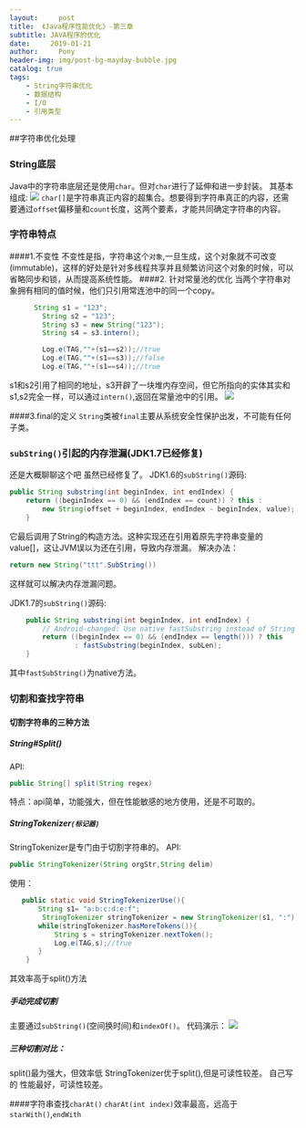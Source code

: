 ```yaml
---
layout:     post
title:  《Java程序性能优化》-第三章
subtitle: JAVA程序的优化
date:     2019-01-21
author:     Pony
header-img: img/post-bg-mayday-bubble.jpg
catalog: true
tags:
    - String字符串优化
    - 数据结构
    - I/O
    - 引用类型
---
```


##字符串优化处理
### String底层
Java中的字符串底层还是使用`char`。但对`char`进行了延伸和进一步封装。
其基本组成:
![](https://ws1.sinaimg.cn/large/006tNc79ly1fzgat7q78rj30g405qmxv.jpg)
`char[]`是字符串真正内容的超集合。想要得到字符串真正的内容，还需要通过`offset`偏移量和`count`长度，这两个要素，才能共同确定字符串的内容。

### 字符串特点 
####1.不变性
不变性是指，字符串这个`对象`,一旦生成，这个对象就不可改变(immutable)，这样的好处是针对多线程共享并且频繁访问这个对象的时候，可以省略同步和锁，从而提高系统性能。
####2. 针对常量池的优化
当两个字符串对象拥有相同的值时候，他们只引用常连池中的同一个copy。
```java
      String s1 = "123";
        String s2 = "123";
        String s3 = new String("123");
        String s4 = s3.intern();

        Log.e(TAG,""+(s1==s2));//true
        Log.e(TAG,""+(s1==s3));//false
        Log.e(TAG,""+(s1==s4));//true
```
s1和s2引用了相同的地址，s3开辟了一块堆内存空间，但它所指向的实体其实和s1,s2完全一样，可以通过`intern()`,返回在常量池中的引用。
![](https://ws3.sinaimg.cn/large/006tNc79ly1fzgbqfe4pkj30au041my2.jpg)


####3.final的定义
`String`类被`final`主要从系统安全性保护出发，不可能有任何子类。
### `subString()`引起的内存泄漏(JDK1.7已经修复)
还是大概聊聊这个吧 虽然已经修复了。
JDK1.6的`subString()`源码:
```java
public String substring(int beginIndex, int endIndex) {
	return ((beginIndex == 0) && (endIndex == count)) ? this :
	    new String(offset + beginIndex, endIndex - beginIndex, value);
    }
```
它最后调用了String的构造方法。这种实现还在引用着原先字符串变量的value[]，这让JVM误以为还在引用，导致内存泄漏。
解决办法：
```java
return new String("ttt".SubString())
```
这样就可以解决内存泄漏问题。

JDK1.7的`subString()`源码:
```JAVA
    public String substring(int beginIndex, int endIndex) {
        // Android-changed: Use native fastSubstring instead of String constructor.
        return ((beginIndex == 0) && (endIndex == length())) ? this
                : fastSubstring(beginIndex, subLen);
    }
```
其中`fastSubString()`为native方法。
### 切割和查找字符串
#### 切割字符串的三种方法
##### String#Split()
API:
```java
public String[] split(String regex)
```
特点：api简单，功能强大，但在性能敏感的地方使用，还是不可取的。

##### StringTokenizer`(标记器)`
StringTokenizer是专门由于切割字符串的。
API:
```JAVA
public StringTokenizer(String orgStr,String delim)
```
使用：
```java
   public static void StringTokenizerUse(){
       String s1= "a:b:c:d:e:f";
        StringTokenizer stringTokenizer = new StringTokenizer(s1, ":");
       while(stringTokenizer.hasMoreTokens()){
           String s = stringTokenizer.nextToken();
           Log.e(TAG,s);//true
       }
    }
```
其效率高于split()方法

##### 手动完成切割
主要通过`subString()`(空间换时间)和`indexOf()`。
代码演示：
![](https://ws4.sinaimg.cn/large/006tNc79ly1fzgoqh3fb8j30f403atb6.jpg)
##### 三种切割对比：
split()最为强大，但效率低
StringTokenizer优于split(),但是可读性较差。
自己写的 性能最好，可读性较差。

####字符串查找`charAt()`
`charAt(int index)`效率最高，远高于`starWith()`,`endWith`


